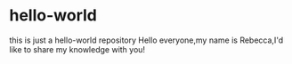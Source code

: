 # hello-world
this is just a hello-world repository
Hello everyone,my name is Rebecca,I'd like to share my knowledge with you!
